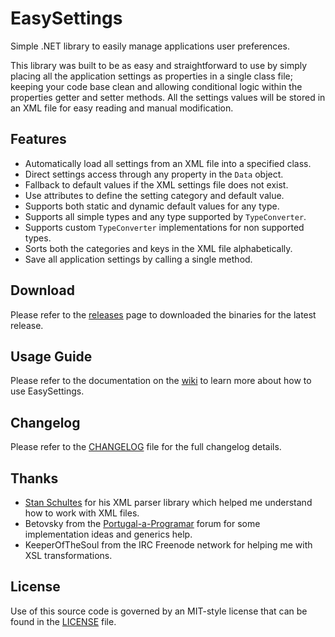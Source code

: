 # EasySettings

Simple .NET library to easily manage applications user preferences.

This library was built to be as easy and straightforward to use by simply placing all the application settings as properties in a single class file; keeping your code base clean and allowing conditional logic within the properties getter and setter methods. All the settings values will be stored in an XML file for easy reading and manual modification.

## Features

 - Automatically load all settings from an XML file into a specified class.
 - Direct settings access through any property in the `Data` object.
 - Fallback to default values if the XML settings file does not exist.
 - Use attributes to define the setting category and default value.
 - Supports both static and dynamic default values for any type.
 - Supports all simple types and any type supported by `TypeConverter`.
 - Supports custom `TypeConverter` implementations for non supported types.
 - Sorts both the categories and keys in the XML file alphabetically.
 - Save all application settings by calling a single method.

## Download

Please refer to the [releases](https://github.com/rfgamaral/EasySettings/releases) page to downloaded the binaries for the latest release.

## Usage Guide

Please refer to the documentation on the [wiki](https://github.com/rfgamaral/EasySettings/wiki) to learn more about how to use EasySettings.

## Changelog

Please refer to the [CHANGELOG](CHANGELOG.md) file for the full changelog details.

## Thanks

  - [Stan Schultes](https://www.linkedin.com/in/stanschultes) for his XML parser library which helped me understand how to work with XML files.
  - Betovsky from the [Portugal-a-Programar](http://www.portugal-a-programar.pt) forum for some implementation ideas and generics help.
  - KeeperOfTheSoul from the IRC Freenode network for helping me with XSL transformations.

## License

Use of this source code is governed by an MIT-style license that can be found in the [LICENSE](LICENSE) file.
